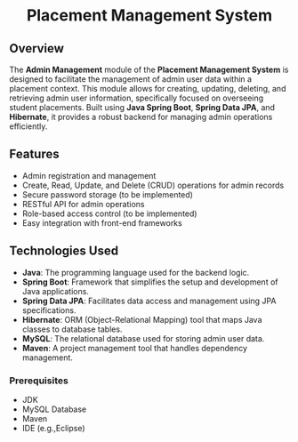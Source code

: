 <h1 align ="center"><b>Placement Management System</b></h1> 

## Overview

The **Admin Management** module of the **Placement Management System** is designed to facilitate the management of admin user data within a placement context. This module allows for creating, updating, deleting, and retrieving admin user information, specifically focused on overseeing student placements. Built using **Java Spring Boot**, **Spring Data JPA**, and **Hibernate**, it provides a robust backend for managing admin operations efficiently.

## Features

- Admin registration and management
- Create, Read, Update, and Delete (CRUD) operations for admin records
- Secure password storage (to be implemented)
- RESTful API for admin operations
- Role-based access control (to be implemented)
- Easy integration with front-end frameworks

## Technologies Used

- **Java**: The programming language used for the backend logic.
- **Spring Boot**: Framework that simplifies the setup and development of Java applications.
- **Spring Data JPA**: Facilitates data access and management using JPA specifications.
- **Hibernate**: ORM (Object-Relational Mapping) tool that maps Java classes to database tables.
- **MySQL**: The relational database used for storing admin user data.
- **Maven**: A project management tool that handles dependency management.

### Prerequisites

- JDK 
- MySQL Database
- Maven
- IDE (e.g.,Eclipse)
